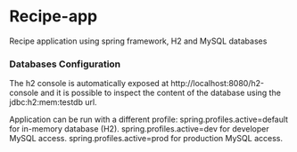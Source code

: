 # Recipe-app
Recipe application using spring framework, H2 and MySQL databases

### Databases Configuration

The h2 console is automatically exposed at http://localhost:8080/h2-console and it is possible to inspect the content of the database using the jdbc:h2:mem:testdb url.

Application can be run with a different profile: 
spring.profiles.active=default for in-memory database (H2).
spring.profiles.active=dev for developer MySQL access.
spring.profiles.active=prod for production MySQL access.
